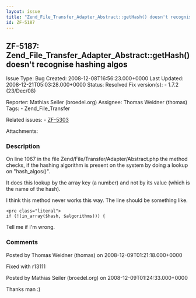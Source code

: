 ```yaml
---
layout: issue
title: "Zend_File_Transfer_Adapter_Abstract::getHash() doesn't recognise hashing algos"
id: ZF-5187
---
```


ZF-5187: Zend\_File\_Transfer\_Adapter\_Abstract::getHash() doesn't recognise hashing algos
-------------------------------------------------------------------------------------------

 Issue Type: Bug Created: 2008-12-08T16:56:23.000+0000 Last Updated: 2008-12-21T05:03:28.000+0000 Status: Resolved Fix version(s): - 1.7.2 (23/Dec/08)
 
 Reporter:  Mathias Seiler (broedel.org)  Assignee:  Thomas Weidner (thomas)  Tags: - Zend\_File\_Transfer
 
 Related issues: - [ZF-5303](/issues/browse/ZF-5303)
 
 Attachments: 
### Description

On line 1067 in the file Zend/File/Transfer/Adapter/Abstract.php the method checks, if the hashing algorithm is present on the system by doing a lookup on "hash\_algos()".

It does this lookup by the array key (a number) and not by its value (which is the name of the hash).

I think this method never works this way. The line should be something like.

 
    <pre class="literal">
    if (!(in_array($hash, $algorithms))) { 


Tell me if I'm wrong.

 

 

### Comments

Posted by Thomas Weidner (thomas) on 2008-12-09T01:21:18.000+0000

Fixed with r13111

 

 

Posted by Mathias Seiler (broedel.org) on 2008-12-09T01:24:33.000+0000

Thanks man :)

 

 